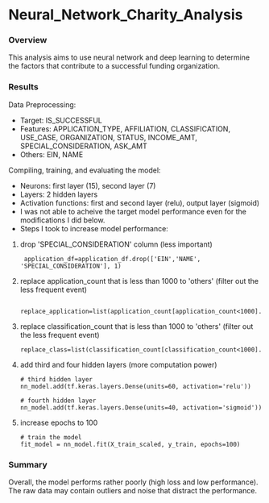 # Neural_Network_Charity_Analysis

### Overview
This analysis aims to use neural network and deep learning to determine the factors that contribute to a successful funding organization.

### Results

Data Preprocessing:

-  Target: IS_SUCCESSFUL
-  Features: APPLICATION_TYPE, AFFILIATION, CLASSIFICATION, USE_CASE, ORGANIZATION, STATUS, INCOME_AMT, SPECIAL_CONSIDERATION, ASK_AMT
-  Others: EIN, NAME

Compiling, training, and evaluating the model:

-  Neurons: first layer (15), second layer (7)
-  Layers: 2 hidden layers
-  Activation functions: first and second layer (relu), output layer (sigmoid)
-  I was not able to acheive the target model performance even for the modifications I did below.  
- Steps I took to increase model performance:

1.  drop 'SPECIAL_CONSIDERATION' column (less important)

         application_df=application_df.drop(['EIN','NAME', 'SPECIAL_CONSIDERATION'], 1)
        
2.  replace application_count that is less than 1000 to 'others' (filter out the less frequent event)
         
         replace_application=list(application_count[application_count<1000].index)
         
3.  replace classification_count that is less than 1000 to 'others' (filter out the less frequent event)

        replace_class=list(classification_count[classification_count<1000].index)
        
4.  add third and four hidden layers (more computation power)

        # third hidden layer
        nn_model.add(tf.keras.layers.Dense(units=60, activation='relu'))
        
        # fourth hidden layer
        nn_model.add(tf.keras.layers.Dense(units=40, activation='sigmoid'))
        
5.  increase epochs to 100
        
        # train the model
        fit_model = nn_model.fit(X_train_scaled, y_train, epochs=100)
        

### Summary

Overall, the model performs rather poorly (high loss and low performance). The raw data may contain outliers and noise that distract the performance. 
